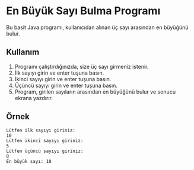 # En Büyük Sayı Bulma Programı
Bu basit Java programı, kullanıcıdan alınan üç sayı arasından en büyüğünü bulur.

## Kullanım

1. Programı çalıştırdığınızda, size üç sayı girmeniz istenir.
2. İlk sayıyı girin ve enter tuşuna basın.
3. İkinci sayıyı girin ve enter tuşuna basın.
4. Üçüncü sayıyı girin ve enter tuşuna basın.
5. Program, girilen sayıların arasından en büyüğünü bulur ve sonucu ekrana yazdırır.

## Örnek

```
Lütfen ilk sayıyı giriniz:
10
Lütfen ikinci sayıyı giriniz:
5
Lütfen üçüncü sayıyı giriniz:
8
En büyük sayı: 10
